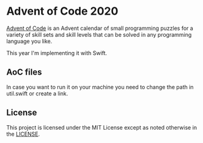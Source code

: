 <!--
SPDX-FileCopyrightText: 2020 Lars Gregori

SPDX-License-Identifier: MIT
-->

# Advent of Code 2020

[Advent of Code](https://adventofcode.com/) is an Advent calendar of small programming puzzles for a variety of skill sets and skill levels that can be solved in any programming language you like.

This year I'm implementing it with Swift.

## AoC files

In case you want to run it on your machine you need to change the path in util.swift or create a link.

## License

This project is licensed under the MIT License except as noted otherwise in the [LICENSE](/LICENSES/MIT.txt).
